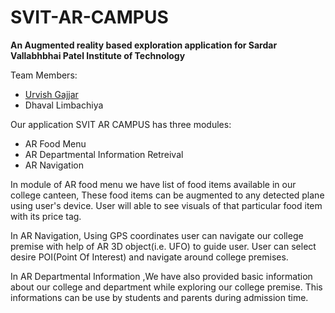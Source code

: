 <h1><b>SVIT-AR-CAMPUS</b></h1>
<p><b> An Augmented reality based exploration application for Sardar Vallabhbhai Patel Institute of Technology</b><p>

<p>Team Members:
  <ul>
   <li><a href="https://github.com/urvish19">Urvish Gajjar</a></li>
   <li> Dhaval Limbachiya</li>
   </ul>
 </p>
 <p>
 Our application SVIT AR CAMPUS has three modules:
 <ul>
  <li>AR Food Menu</li>
  <li> AR Departmental Information Retreival</li>
  <li>AR Navigation</li>
</ul></p>
<p>In module of AR food menu we have list of food items available in our college canteen, These food items can be augmented to any detected plane using user's device. User will able to see visuals of that particular food item with its price tag.

In AR Navigation, Using GPS coordinates user can navigate our college premise with help of AR 3D object(i.e. UFO) to guide user. User can select desire POI(Point Of Interest) and navigate around college premises.

In AR Departmental Information ,We have also provided basic information about our college and department while exploring our college premise. This informations can be use by students and parents during admission time.</p>
